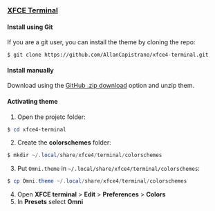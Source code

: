### [XFCE Terminal](https://docs.xfce.org/apps/terminal/start)

#### Install using Git

If you are a git user, you can install the theme by cloning the repo:

    $ git clone https://github.com/AllanCapistrano/xfce4-terminal.git

#### Install manually

Download using the [GitHub .zip download](https://github.com/AllanCapistrano/xfce4-terminal/archive/refs/heads/main.zip) option and unzip them.

#### Activating theme

1. Open the projetc folder:
```powershell
$ cd xfce4-terminal
```
2. Create the **colorschemes** folder:
```powershell
$ mkdir ~/.local/share/xfce4/terminal/colorschemes
```
3. Put `Omni.theme` in `~/.local/share/xfce4/terminal/colorschemes`:
```powershell
$ cp Omni.theme ~/.local/share/xfce4/terminal/colorschemes
```
4. Open **XFCE terminal** > **Edit** > **Preferences** > **Colors**
5. In **Presets** select **Omni**
